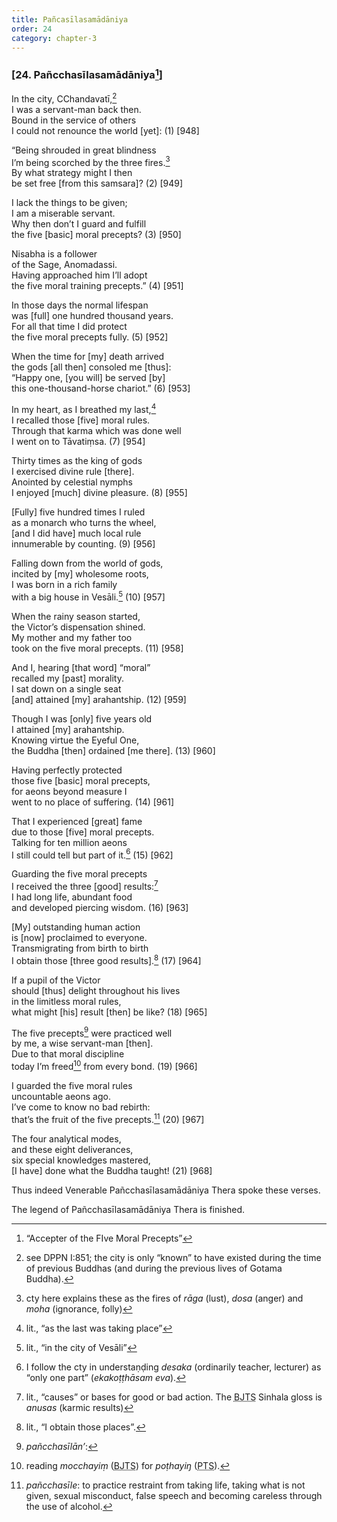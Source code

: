 ```yaml
---
title: Pañcasīlasamādāniya
order: 24
category: chapter-3
---
```


### \[24. Pañ<span class="diacritics" data-state="on">c</span><span class="no-diacritics" data-state="off">ch</span>asīlasamādāniya[^1]\]

In the city, <span class="diacritics" data-state="on">C</span><span class="no-diacritics" data-state="off">Ch</span>andavatī,[^2]  
I was a servant-man back then.  
Bound in the service of others  
I could not renounce the world \[yet\]: (1) \[948\]

“Being shrouded in great blindness  
I’m being scorched by the three fires.[^3]  
By what strategy might I then  
be set free \[from this samsara\]? (2) \[949\]

I lack the things to be given;  
I am a miserable servant.  
Why then don’t I guard and fulfill  
the five \[basic\] moral precepts? (3) \[950\]

Nisabha is a follower  
of the Sage, Anomadassi.  
Having approached him I’ll adopt  
the five moral training precepts.” (4) \[951\]

In those days the normal lifespan  
was \[full\] one hundred thousand years.  
For all that time I did protect  
the five moral precepts fully. (5) \[952\]

When the time for \[my\] death arrived  
the gods \[all then\] consoled me \[thus\]:  
“Happy one, \[you will\] be served \[by\]  
this one-thousand-horse chariot.” (6) \[953\]

In my heart, as I breathed my last,[^4]  
I recalled those \[five\] moral rules.  
Through that karma which was done well  
I went on to Tāvatiṃsa. (7) \[954\]

Thirty times as the king of gods  
I exercised divine rule \[there\].  
Anointed by celestial nymphs  
I enjoyed \[much\] divine pleasure. (8) \[955\]

\[Fully\] five hundred times I ruled  
as a monarch who turns the wheel,  
\[and I did have\] much local rule  
innumerable by counting. (9) \[956\]

Falling down from the world of gods,  
incited by \[my\] wholesome roots,  
I was born in a rich family  
with a big house in Vesāli.[^5] (10) \[957\]

When the rainy season started,  
the Victor’s dispensation shined.  
My mother and my father too  
took on the five moral precepts. (11) \[958\]

And I, hearing \[that word\] “moral”  
recalled my \[past\] morality.  
I sat down on a single seat  
\[and\] attained \[my\] arahantship. (12) \[959\]

Though I was \[only\] five years old  
I attained \[my\] arahantship.  
Knowing virtue the Eyeful One,  
the Buddha \[then\] ordained \[me there\]. (13) \[960\]

Having perfectly protected  
those five \[basic\] moral precepts,  
for aeons beyond measure I  
went to no place of suffering. (14) \[961\]

That I experienced \[great\] fame  
due to those \[five\] moral precepts.  
Talking for ten million aeons  
I still could tell but part of it.[^6] (15) \[962\]

Guarding the five moral precepts  
I received the three \[good\] results:[^7]  
I had long life, abundant food  
and developed piercing wisdom. (16) \[963\]

\[My\] outstanding human action  
is \[now\] proclaimed to everyone.  
Transmigrating from birth to birth  
I obtain those \[three good results\].[^8] (17) \[964\]

If a pupil of the Victor  
should \[thus\] delight throughout his lives  
in the limitless moral rules,  
what might \[his\] result \[then\] be like? (18) \[965\]

The five precepts[^9] were practiced well  
by me, a wise servant-man \[then\].  
Due to that moral discipline  
today I’m freed[^10] from every bond. (19) \[966\]

I guarded the five moral rules  
uncountable aeons ago.  
I’ve come to know no bad rebirth:  
that’s the fruit of the five precepts.[^11] (20) \[967\]

The four analytical modes,  
and these eight deliverances,  
six special knowledges mastered,  
\[I have\] done what the Buddha taught! (21) \[968\]

Thus indeed Venerable Pañ<span class="diacritics" data-state="on">c</span><span class="no-diacritics" data-state="off">ch</span>asīlasamādāniya Thera spoke these verses.

The legend of Pañ<span class="diacritics" data-state="on">c</span><span class="no-diacritics" data-state="off">ch</span>asīlasamādāniya Thera is finished.

[^1]: “Accepter of the FIve Moral Precepts”

[^2]: see DPPN I:851; the city is only “known” to have existed during the time of previous Buddhas (and during the previous lives of Gotama Buddha).

[^3]: cty here explains these as the fires of *rāga* (lust), *dosa* (anger) and *moha* (ignorance, folly)

[^4]: lit., “as the last was taking place”

[^5]: lit., “in the city of Vesāli”

[^6]: I follow the cty in understaṇḍing *desaka* (ordinarily teacher, lecturer) as “only one part” (*ekakoṭṭhāsam eva*).

[^7]: lit., “causes” or bases for good or bad action. The <abbr title="Buddha Jayanthi Tripitaka Series">BJTS</abbr> Sinhala gloss is *anusas* (karmic results)

[^8]: lit., “I obtain those places”.

[^9]: *pañ<span class="diacritics" data-state="on">c</span><span class="no-diacritics" data-state="off">ch</span>asīlān’*:

[^10]: reading *mo<span class="diacritics" data-state="on">c</span><span class="no-diacritics" data-state="off">ch</span>ayiṃ* (<abbr title="Buddha Jayanthi Tripitaka Series">BJTS</abbr>) for *poṭhayiŋ* (<abbr title="Pali Text Society">PTS</abbr>).

[^11]: *pañ<span class="diacritics" data-state="on">c</span><span class="no-diacritics" data-state="off">ch</span>asīle*: to practice restraint from taking life, taking what is not given, sexual misconduct, false speech and becoming careless through the use of alcohol.
